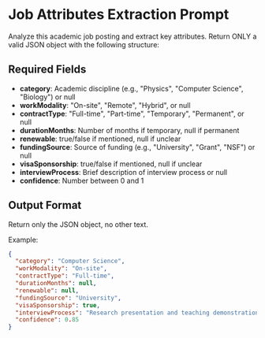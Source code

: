 # Job Attributes Extraction Prompt

Analyze this academic job posting and extract key attributes. Return ONLY a valid JSON object with the following structure:

## Required Fields

- **category**: Academic discipline (e.g., "Physics", "Computer Science", "Biology") or null
- **workModality**: "On-site", "Remote", "Hybrid", or null
- **contractType**: "Full-time", "Part-time", "Temporary", "Permanent", or null
- **durationMonths**: Number of months if temporary, null if permanent
- **renewable**: true/false if mentioned, null if unclear
- **fundingSource**: Source of funding (e.g., "University", "Grant", "NSF") or null
- **visaSponsorship**: true/false if mentioned, null if unclear
- **interviewProcess**: Brief description of interview process or null
- **confidence**: Number between 0 and 1

## Output Format

Return only the JSON object, no other text.

Example:

```json
{
  "category": "Computer Science",
  "workModality": "On-site",
  "contractType": "Full-time",
  "durationMonths": null,
  "renewable": null,
  "fundingSource": "University",
  "visaSponsorship": true,
  "interviewProcess": "Research presentation and teaching demonstration",
  "confidence": 0.85
}
```
